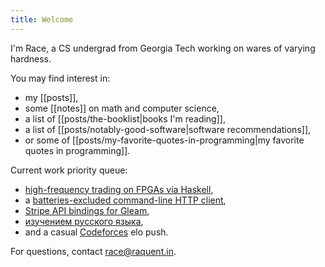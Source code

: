 ```yaml
---
title: Welcome
---
```


I'm Race, a CS undergrad from Georgia Tech working on wares of varying hardness.

You may find interest in:
  - my [[posts]],
  - some [[notes]] on math and computer science,
  - a list of [[posts/the-booklist|books I'm reading]],
  - a list of [[posts/notably-good-software|software recommendations]],
  - or some of [[posts/my-favorite-quotes-in-programming|my favorite quotes in programming]].

Current work priority queue:
  - [high-frequency trading on FPGAs via Haskell](https://github.com/raquentin/punt-engine),
  - a [batteries-excluded command-line HTTP client](https://github.com/raquentin/raquest),
  - [Stripe API bindings for Gleam](https://github.com/raquentin/gripe),
  - [изучением русского языка](https://www.linkedin.com/feed/update/urn:li:activity:7155095488885624832/),
  - and a casual [Codeforces](https://codeforces.com/profile/raquentin) elo push.

For questions, contact race@raquent.in.
